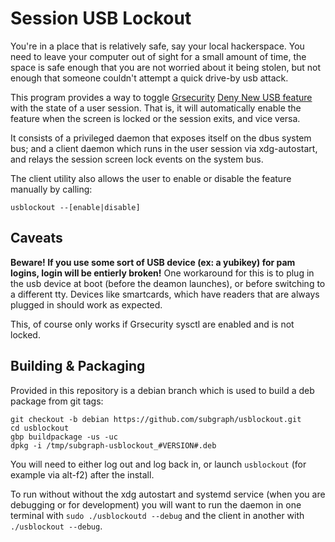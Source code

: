 # Session USB Lockout

You're in a place that is relatively safe, say your local hackerspace.
You need to leave your computer out of sight for a small amount of time,
the space is safe enough that you are not worried about it being stolen,
but not enough that someone couldn't attempt a quick drive-by usb attack.

This program provides a way to toggle [Grsecurity](https://grsecurity.net/) [Deny New USB feature](https://en.wikibooks.org/wiki/Grsecurity/Appendix/Grsecurity_and_PaX_Configuration_Options#Deny_new_USB_connections_after_toggle) with the state of a user session.
That is, it will automatically enable the feature when the screen is locked or the session exits, and vice versa.

It consists of a privileged daemon that exposes itself on the dbus system bus;
and a client daemon which runs in the user session via xdg-autostart, and relays the session screen lock events on the system bus.

The client utility also allows the user to enable or disable the feature manually by calling:

	usblockout --[enable|disable]

## Caveats

**Beware! If you use some sort of USB device (ex: a yubikey) for pam logins, login will be entierly broken!**
One workaround for this is to plug in the usb device at boot (before the deamon launches), or before switching to a different tty.
Devices like smartcards, which have readers that are always plugged in should work as expected.

This, of course only works if Grsecurity sysctl are enabled and is not locked.

## Building & Packaging

Provided in this repository is a debian branch which is used to build a deb package from git tags:

	git checkout -b debian https://github.com/subgraph/usblockout.git
	cd usblockout
	gbp buildpackage -us -uc
	dpkg -i /tmp/subgraph-usblockout_#VERSION#.deb

You will need to either log out and log back in, or launch `usblockout` (for example via alt-f2) after the install.

To run without without the xdg autostart and systemd service (when you are debugging or for development) you will want to run the daemon in one terminal with `sudo ./usblockoutd --debug` and the client in another with `./usblockout --debug`.
